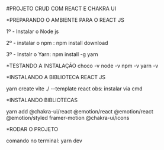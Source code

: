 #PROJETO CRUD COM REACT E CHAKRA  UI


*PREPARANDO O AMBIENTE PARA O REACT JS

1º - Instalar o Node js

2º - instalar o npm : npm install download

3º - Instalr o Yarn: npm install -g yarn


*TESTANDO A INSTALAÇÃO
choco -v
node -v
npm -v
yarn -v


*INSTALANDO A BIBLIOTECA REACT JS

yarn create vite ./ --template react
obs: instalar via cmd


*INSTALANDO BIBLIOTECAS

yarn add @chakra-ui/react @emotion/react @emotion/react @emotion/styled framer-motion @chakra-ui/icons


*RODAR O PROJETO

comando no terminal: yarn dev

